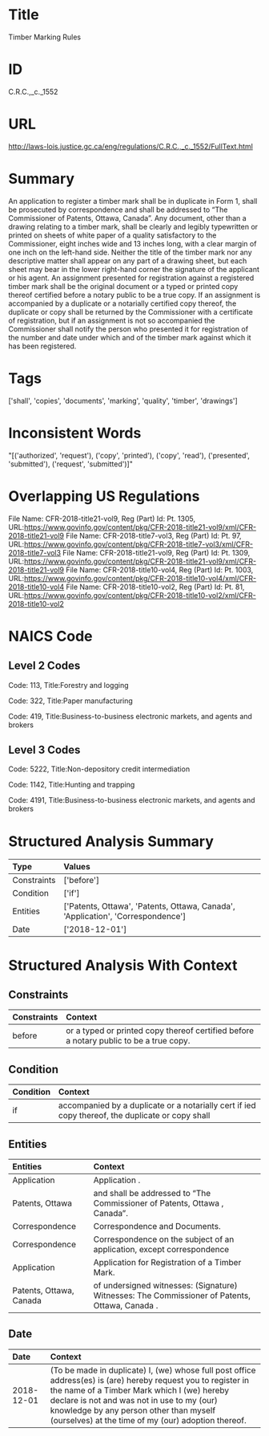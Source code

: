 # Title
Timber Marking Rules


# ID
C.R.C.,_c._1552

# URL
http://laws-lois.justice.gc.ca/eng/regulations/C.R.C.,_c._1552/FullText.html


# Summary
An application to register a timber mark shall be in duplicate in Form 1, shall be prosecuted by correspondence and shall be addressed to “The Commissioner of Patents, Ottawa, Canada”.
Any document, other than a drawing relating to a timber mark, shall be clearly and legibly typewritten or printed on sheets of white paper of a quality satisfactory to the Commissioner, eight inches wide and 13 inches long, with a clear margin of one inch on the left-hand side.
Neither the title of the timber mark nor any descriptive matter shall appear on any part of a drawing sheet, but each sheet may bear in the lower right-hand corner the signature of the applicant or his agent.
An assignment presented for registration against a registered timber mark shall be the original document or a typed or printed copy thereof certified before a notary public to be a true copy.
If an assignment is accompanied by a duplicate or a notarially certified copy thereof, the duplicate or copy shall be returned by the Commissioner with a certificate of registration, but if an assignment is not so accompanied the Commissioner shall notify the person who presented it for registration of the number and date under which and of the timber mark against which it has been registered.


# Tags
['shall', 'copies', 'documents', 'marking', 'quality', 'timber', 'drawings']


# Inconsistent Words
"[('authorized', 'request'), ('copy', 'printed'), ('copy', 'read'), ('presented', 'submitted'), ('request', 'submitted')]"


# Overlapping US Regulations
File Name: CFR-2018-title21-vol9, Reg (Part) Id: Pt. 1305, URL:https://www.govinfo.gov/content/pkg/CFR-2018-title21-vol9/xml/CFR-2018-title21-vol9
File Name: CFR-2018-title7-vol3, Reg (Part) Id: Pt. 97, URL:https://www.govinfo.gov/content/pkg/CFR-2018-title7-vol3/xml/CFR-2018-title7-vol3
File Name: CFR-2018-title21-vol9, Reg (Part) Id: Pt. 1309, URL:https://www.govinfo.gov/content/pkg/CFR-2018-title21-vol9/xml/CFR-2018-title21-vol9
File Name: CFR-2018-title10-vol4, Reg (Part) Id: Pt. 1003, URL:https://www.govinfo.gov/content/pkg/CFR-2018-title10-vol4/xml/CFR-2018-title10-vol4
File Name: CFR-2018-title10-vol2, Reg (Part) Id: Pt. 81, URL:https://www.govinfo.gov/content/pkg/CFR-2018-title10-vol2/xml/CFR-2018-title10-vol2



# NAICS Code
## Level 2 Codes
Code: 113, Title:Forestry and logging

Code: 322, Title:Paper manufacturing

Code: 419, Title:Business-to-business electronic markets, and agents and brokers




## Level 3 Codes
Code: 5222, Title:Non-depository credit intermediation

Code: 1142, Title:Hunting and trapping

Code: 4191, Title:Business-to-business electronic markets, and agents and brokers







# Structured Analysis Summary
| Type        | Values                                                                          |
|:------------|:--------------------------------------------------------------------------------|
| Constraints | ['before']                                                                      |
| Condition   | ['if']                                                                          |
| Entities    | ['Patents, Ottawa', 'Patents, Ottawa, Canada', 'Application', 'Correspondence'] |
| Date        | ['2018-12-01']                                                                  |


# Structured Analysis With Context
 


## Constraints
| Constraints   | Context                                                                                 |
|:--------------|:----------------------------------------------------------------------------------------|
| before        | or a typed or printed copy thereof certified before  a notary public to be a true copy. |


## Condition
| Condition   | Context                                                                                          |
|:------------|:-------------------------------------------------------------------------------------------------|
| if          | accompanied by a duplicate or a notarially cert if ied copy thereof, the duplicate or copy shall |


## Entities
| Entities                | Context                                                                                        |
|:------------------------|:-----------------------------------------------------------------------------------------------|
| Application             | Application .                                                                                  |
| Patents, Ottawa         | and shall be addressed to “The Commissioner of Patents, Ottawa , Canada”.                      |
| Correspondence          | Correspondence  and Documents.                                                                 |
| Correspondence          | Correspondence on the subject of an application, except correspondence                         |
| Application             | Application  for Registration of a Timber Mark.                                                |
| Patents, Ottawa, Canada | of undersigned witnesses: (Signature) Witnesses: The Commissioner of Patents, Ottawa, Canada . |


## Date
| Date       | Context                                                                                                                                                                                                                                                                                                        |
|:-----------|:---------------------------------------------------------------------------------------------------------------------------------------------------------------------------------------------------------------------------------------------------------------------------------------------------------------|
| 2018-12-01 | (To be made in duplicate) I, (we)  whose full post office address(es) is (are)  hereby request you to register in the name of  a Timber Mark which I (we) hereby declare is not and was not in use to my (our) knowledge by any person other than myself (ourselves) at the time of my (our) adoption thereof. |


